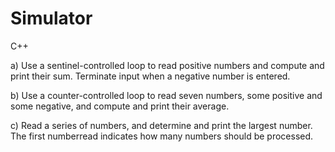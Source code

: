 # Simulator
C++

a) Use a sentinel-controlled loop to read positive numbers and compute and print their sum. Terminate input when a negative number is entered.

b) Use a counter-controlled loop to read seven numbers, some positive and some negative, and compute and print their average.

c) Read a series of numbers, and determine and print the largest number. The first numberread indicates how many numbers should be processed.
